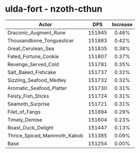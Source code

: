 # ulda-fort - nzoth-cthun
| Actor | DPS | Increase |
|---|:---:|:---:|
|Draconic_Augment_Rune|151945|0.46%|
|Thousandbone_Tongueslicer|151883|0.42%|
|Great_Cerulean_Sea|151835|0.38%|
|Fated_Fortune_Cookie|151807|0.37%|
|Revenge_Served_Cold|151781|0.35%|
|Salt_Baked_Fishcake|151737|0.32%|
|Sizzling_Seafood_Medley|151732|0.32%|
|Aromatic_Seafood_Platter|151730|0.31%|
|Feisty_Fish_Sticks|151724|0.31%|
|Seamoth_Surprise|151721|0.31%|
|Filet_of_Fangs|151694|0.29%|
|Timely_Demise|151604|0.23%|
|Roast_Duck_Delight|151447|0.13%|
|Thrice_Spiced_Mammoth_Kabob|151385|0.09%|
|Base|151254|0.00%|
